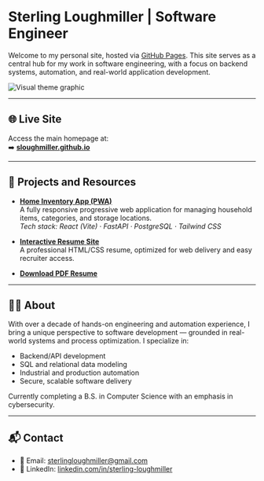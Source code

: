# Sterling Loughmiller | Software Engineer

Welcome to my personal site, hosted via [GitHub Pages](https://pages.github.com/). This site serves as a central hub for my work in software engineering, with a focus on backend systems, automation, and real-world application development.

<picture>
  <source media="(prefers-color-scheme: dark)" srcset="https://user-images.githubusercontent.com/25423296/163456776-7f95b81a-f1ed-45f7-b7ab-8fa810d529fa.png">
  <img alt="Visual theme graphic" src="https://user-images.githubusercontent.com/25423296/163456779-a8556205-d0a5-45e2-ac17-42d089e3c3f8.png">
</picture>

---

## 🌐 Live Site

Access the main homepage at:  
➡️ [**sloughmiller.github.io**](https://sloughmiller.github.io)

---

## 📂 Projects and Resources

- [**Home Inventory App (PWA)**](https://sloughmiller.github.io/inventory/)  
  A fully responsive progressive web application for managing household items, categories, and storage locations.  
  _Tech stack: React (Vite) · FastAPI · PostgreSQL · Tailwind CSS_

- [**Interactive Resume Site**](https://sloughmiller.github.io/resume-site/)  
  A professional HTML/CSS resume, optimized for web delivery and easy recruiter access.

- [**Download PDF Resume**](https://sloughmiller.github.io/resume.pdf)

---

## 👨‍💻 About

With over a decade of hands-on engineering and automation experience, I bring a unique perspective to software development — grounded in real-world systems and process optimization. I specialize in:

- Backend/API development
- SQL and relational data modeling
- Industrial and production automation
- Secure, scalable software delivery

Currently completing a B.S. in Computer Science with an emphasis in cybersecurity.

---

## 📬 Contact

- 📧 Email: [sterlingloughmiller@gmail.com](mailto:sterlingloughmiller@gmail.com)  
- 💼 LinkedIn: [linkedin.com/in/sterling-loughmiller](https://www.linkedin.com/in/sterling-loughmiller)
